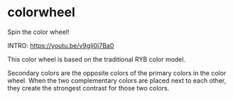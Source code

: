 # colorwheel
Spin the color wheel!

INTRO: https://youtu.be/v9gIj0j7Ba0

This color wheel is based on the traditional RYB color model.

Secondary colors are the opposite colors of the primary colors in the color wheel. When the two complementary colors are placed next to each other, they create the strongest contrast for those two colors.
